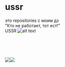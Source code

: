 # ussr
это repositories с моим дз
<br>
"Кто не работает, тот ест!"
<br>
USSR
![alt text][logo]

[logo]:https://github.com/ruzaharsu/ussr/blob/main/NEW_USSR.png
<br><br><br>


[![](https://github.com/ruzaharsu/svoe/blob/main/Vk.png)](https://vk.com/ruzahardni)[![](https://github.com/ruzaharsu/svoe/blob/main/telegram.png)](https://t.me/ruzahardni)
